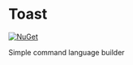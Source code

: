 # Toast
[![NuGet](https://img.shields.io/badge/nuget-1.0.5-blue)](https://www.nuget.org/packages/choshinyoung.Toast/)

Simple command language builder
